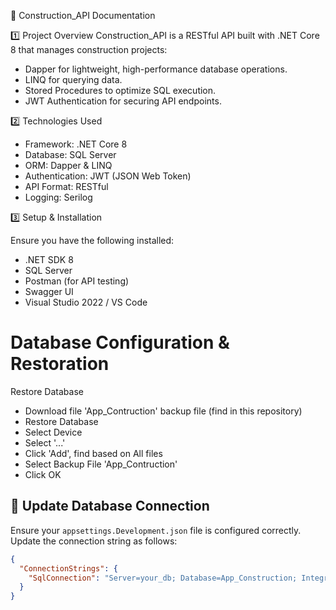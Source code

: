 📘 Construction_API Documentation

1️⃣ Project Overview
Construction_API is a RESTful API built with .NET Core 8 that manages construction projects:

- Dapper for lightweight, high-performance database operations.
- LINQ for querying data.
- Stored Procedures to optimize SQL execution.
- JWT Authentication for securing API endpoints.

2️⃣ Technologies Used

- Framework: .NET Core 8
- Database: SQL Server
- ORM: Dapper & LINQ
- Authentication: JWT (JSON Web Token)
- API Format: RESTful
- Logging: Serilog

3️⃣ Setup & Installation

Ensure you have the following installed:

- .NET SDK 8
- SQL Server
- Postman (for API testing)
- Swagger UI
- Visual Studio 2022 / VS Code

# Database Configuration & Restoration

Restore Database
- Download file 'App_Contruction' backup file (find in this repository)
- Restore Database
- Select Device
- Select '...'
- Click 'Add', find based on All files
- Select Backup File 'App_Contruction'
- Click OK

## 🔧 Update Database Connection
Ensure your `appsettings.Development.json` file is configured correctly. Update the connection string as follows:

```json
{
  "ConnectionStrings": {
    "SqlConnection": "Server=your_db; Database=App_Construction; Integrated Security=True; TrustServerCertificate=True;"
  }
}

